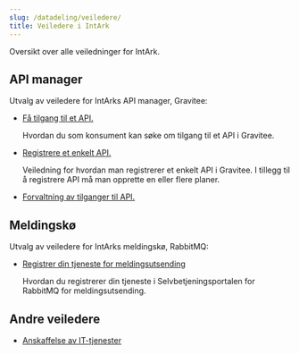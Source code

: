 ```yaml
---
slug: /datadeling/veiledere/
title: Veiledere i IntArk
---
```


Oversikt over alle veiledninger for IntArk.

<div class="vrtx-row">
 <div class="vrtx-box">
<h2>API manager</h2> <div class="vrtx-box-content">
<p>Utvalg av veiledere for IntArks API manager, Gravitee:</p>
<div>
<div class="vrtx-feed">
<ul class="items">
<li class="item-1" data-categories="type:structured-article"><a class="item-title" href="https://www.usit.uio.no/prosjekter/datadeling/arbeidsomrader/integrasjonsarkitektur/dokumentasjon/veiledere/api-manager/api-manager-be-om-tilgang.html" target="_blank">Få tilgang til et API.</a>
<div class="item-description">
<p>Hvordan du som konsument kan søke om tilgang til et API i Gravitee.</p>
</div>
</li>
<li class="item-2" data-categories="type:structured-article"><a class="item-title" href="https://www.usit.uio.no/prosjekter/datadeling/arbeidsomrader/integrasjonsarkitektur/dokumentasjon/veiledere/api-manager/api-manager-registrere-enkelt-api.html" target="_blank">Registrere et enkelt API.</a>
<div class="item-description">
<p>Veiledning for hvordan man registrerer et enkelt API i Gravitee. I tillegg til å registrere API må man opprette en eller flere planer.</p>
</div>
</li>
<li class="item-3" data-categories="type:structured-article"><a class="item-title" href="https://www.usit.uio.no/prosjekter/datadeling/arbeidsomrader/integrasjonsarkitektur/dokumentasjon/veiledere/api-manager/api-tilganger.html" target="_blank">Forvaltning av tilganger til API.</a></li>
</ul>
</div>
</div>

</div>
 </div>
 <div class="vrtx-box">
<h2>Meldingskø</h2> <div class="vrtx-box-content">
<p>Utvalg av veiledere for IntArks meldingskø, RabbitMQ:</p>
<ul>
<li class="item-4 item-last" data-categories="type:structured-article"><a class="item-title" href="https://www.usit.uio.no/prosjekter/datadeling/arbeidsomrader/integrasjonsarkitektur/dokumentasjon/veiledere/meldingsk%C3%B8/opprett-tjeneste.html" target="_blank">Registrer din tjeneste for meldingsutsending</a>
<div class="item-description">
<p>Hvordan du registrerer din tjeneste i Selvbetjeningsportalen for RabbitMQ for meldingsutsending.</p>
</div>
</li>
</ul>

</div>
 </div>
</div>

<div class="vrtx-row">
 <div class="vrtx-box">
<h2>Andre veiledere</h2> <div class="vrtx-box-content">
<ul>
<li><a href="/docs/datadeling/veiledere/annet/anskaffelse">Anskaffelse av IT-tjenester</a></li>
</ul>

</div>
 </div>
</div>
